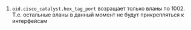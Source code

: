 1. `oid.cisco_catalyst.hex_tag_port` возращает только вланы по 1002. Т.е. остальные вланы в данный момент не будут прикрепляться к интерфейсам
